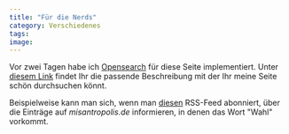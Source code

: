 ```yaml
---
title: "Für die Nerds"
category: Verschiedenes
tags: 
image: 
---
```


Vor zwei Tagen habe ich [Opensearch](http://opensearch.a9.com/) für diese Seite implementiert. Unter [diesem Link](http://www.misantropolis.de/opensearch/opensearch.xml) findet Ihr die passende Beschreibung mit der Ihr meine Seite schön durchsuchen könnt.  

  

Beispielweise kann man sich, wenn man [diesen](http://www.misantropolis.de/opensearch/?q=Wahl) RSS-Feed abonniert, über die Einträge auf *misantropolis.de* informieren, in denen das Wort "Wahl" vorkommt.